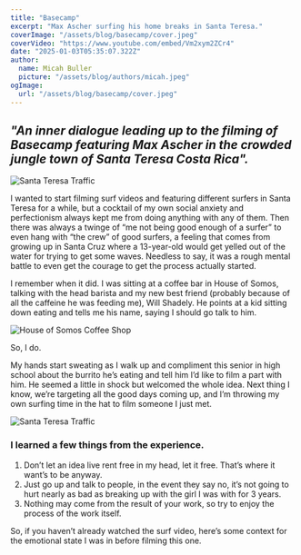 ```yaml
---
title: "Basecamp"
excerpt: "Max Ascher surfing his home breaks in Santa Teresa."
coverImage: "/assets/blog/basecamp/cover.jpeg"
coverVideo: "https://www.youtube.com/embed/Vm2xym2ZCr4"
date: "2025-01-03T05:35:07.322Z"
author:
  name: Micah Buller
  picture: "/assets/blog/authors/micah.jpeg"
ogImage:
  url: "/assets/blog/basecamp/cover.jpeg"
---
```


## *"An inner dialogue leading up to the filming of Basecamp featuring Max Ascher in the crowded jungle town of Santa Teresa Costa Rica".*

![Santa Teresa Traffic](/assets/blog/basecamp/santatraffic.jpg)

I wanted to start filming surf videos and featuring different surfers in Santa Teresa for a while, but a cocktail of my own social anxiety and perfectionism always kept me from doing anything with any of them. Then there was always a twinge of “me not being good enough of a surfer” to even hang with “the crew” of good surfers, a feeling that comes from growing up in Santa Cruz where a 13-year-old would get yelled out of the water for trying to get some waves. Needless to say, it was a rough mental battle to even get the courage to get the process actually started.

I remember when it did. I was sitting at a coffee bar in House of Somos, talking with the head barista and my new best friend (probably because of all the caffeine he was feeding me), Will Shadely. He points at a kid sitting down eating and tells me his name, saying I should go talk to him.

![House of Somos Coffee Shop](/assets/blog/basecamp/coffee.jpeg)

So, I do.

My hands start sweating as I walk up and compliment this senior in high school about the burrito he’s eating and tell him I’d like to film a part with him. He seemed a little in shock but welcomed the whole idea. Next thing I know, we’re targeting all the good days coming up, and I’m throwing my own surfing time in the hat to film someone I just met.


![Santa Teresa Traffic](/assets/blog/basecamp/beachfilming.jpg)

### I learned a few things from the experience.

1. Don’t let an idea live rent free in my head, let it free. That’s where it want’s to be anyway.
2. Just go up and talk to people, in the event they say no, it’s not going to hurt nearly as bad as breaking up with the girl I was with for 3 years.
3. Nothing may come from the result of your work, so try to enjoy the process of the work itself.

So, if you haven’t already watched the surf video, here’s some context for the emotional state I was in before filming this one.


